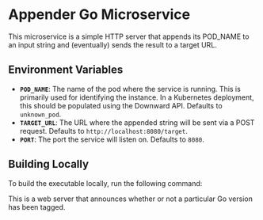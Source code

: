 # Appender Go Microservice

This microservice is a simple HTTP server that appends its POD_NAME to an input string and (eventually) sends the result to a target URL.

## Environment Variables

*   **`POD_NAME`**: The name of the pod where the service is running. This is primarily used for identifying the instance. In a Kubernetes deployment, this should be populated using the Downward API. Defaults to `unknown_pod`.
*   **`TARGET_URL`**: The URL where the appended string will be sent via a POST request. Defaults to `http://localhost:8080/target`.
*   **`PORT`**: The port the service will listen on. Defaults to `8080`.

## Building Locally

To build the executable locally, run the following command:


This is a web server that announces whether or not a particular Go version has been tagged.